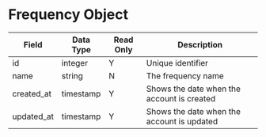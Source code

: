 # Frequency Object

Field | Data Type | Read Only | Description
--- | --- | --- | --- 
id | integer | Y | Unique identifier
name | string | N | The frequency name
created_at | timestamp | Y | Shows the date when the account is created
updated_at | timestamp | Y | Shows the date when the account is updated